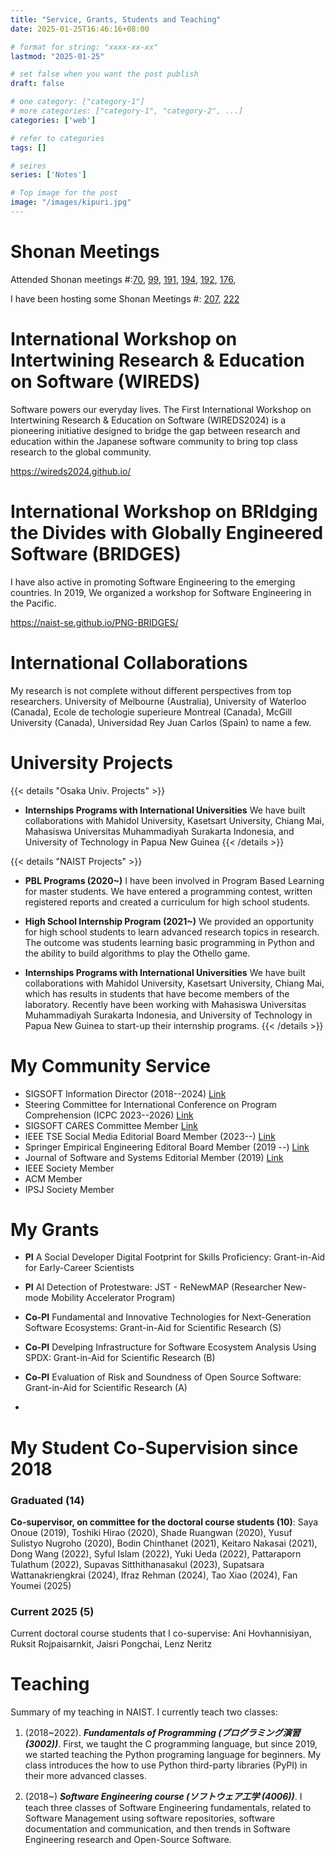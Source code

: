 ```yaml
---
title: "Service, Grants, Students and Teaching"
date: 2025-01-25T16:46:16+08:00

# format for string: "xxxx-xx-xx"
lastmod: "2025-01-25"

# set false when you want the post publish
draft: false

# one category: ["category-1"] 
# more categories: ["category-1", "category-2", ...]
categories: ['web']

# refer to categories
tags: []

# seires
series: ['Notes']

# Top image for the post
image: "/images/kipuri.jpg"
---
```



<!--more-->

# Shonan Meetings

Attended Shonan meetings #:[70](https://shonan.nii.ac.jp/seminars/070/), [99](https://shonan.nii.ac.jp/seminars/099/), [191](https://shonan.nii.ac.jp/seminars/191/), [194](https://shonan.nii.ac.jp/seminars/194/), [192](https://shonan.nii.ac.jp/seminars/192/), [176](https://shonan.nii.ac.jp/seminars/176/), 

I have been hosting some Shonan Meetings #: [207](https://shonan.nii.ac.jp/seminars/207/), [222](https://shonan.nii.ac.jp/seminars/222/)

# International Workshop on Intertwining Research & Education on Software (WIREDS)
Software powers our everyday lives. The First International Workshop on Intertwining Research & Education on Software (WIREDS2024) is a pioneering initiative designed to bridge the gap between research and education within the Japanese software community to bring top class research to the global community.

https://wireds2024.github.io/

#  International Workshop on BRIdging the Divides with Globally Engineered Software (BRIDGES)
I have also active in promoting Software Engineering to the emerging countries. In 2019, We organized a workshop for Software Engineering in the Pacific.

 https://naist-se.github.io/PNG-BRIDGES/


# International Collaborations

My research is not complete without different perspectives from top researchers.
University of Melbourne (Australia), University of Waterloo (Canada), Ecole de techologie superieure Montreal (Canada), McGill University (Canada), Universidad Rey Juan Carlos (Spain) to name a few.

# University Projects

{{< details "Osaka Univ. Projects" >}}

- **Internships Programs with International Universities**
We have built collaborations with Mahidol University, Kasetsart University, Chiang Mai, Mahasiswa Universitas Muhammadiyah Surakarta Indonesia, and University of Technology in Papua New Guinea
{{< /details >}}

{{< details "NAIST Projects" >}}
- **PBL Programs (2020~)**
I have been involved in Program Based Learning for master students. We have entered a programming contest, written registered reports and created a curriculum for high school students.

- **High School Internship Program (2021~)**
We provided an opportunity for high school students to learn advanced research topics in research. The outcome was students learning basic programming in Python and the ability to build algorithms to play the Othello game.

- **Internships Programs with International Universities**
We have built collaborations with Mahidol University, Kasetsart University, Chiang Mai, which has results in students that have become members of the laboratory.
Recently have been working with Mahasiswa Universitas Muhammadiyah Surakarta Indonesia, and University of Technology in Papua New Guinea to start-up their internship programs.
{{< /details >}}

# My Community Service

- SIGSOFT Information Director (2018--2024) [Link](https://acmsigsoft.github.io/contact/)
- Steering Committee for International Conference on Program Comprehension (ICPC 2023--2026) [Link](https://conf.researchr.org/committee/icpc-2024/icpc-2024-steering-committee)
- SIGSOFT CARES Committee Member [Link](https://acmsigsoft.github.io/cares/sigsoft_cares/)
- IEEE TSE Social Media Editorial Board Member (2023--) [Link](https://www.computer.org/csdl/journal/ts/about/107385)
- Springer Empirical Engineering Editoral Board Member (2019 --) [Link](https://www.springer.com/journal/10664/editors)
- Journal of Software and Systems Editorial Member (2019) [Link](https://www.sciencedirect.com/journal/journal-of-systems-and-software/about/editorial-board)
- IEEE Society Member
- ACM Member
- IPSJ Society Member

# My Grants

- **PI** A Social Developer Digital Footprint for Skills Proficiency: Grant-in-Aid for Early-Career Scientists
- **PI** AI Detection of Protestware: JST - ReNewMAP (Researcher New-mode Mobility Accelerator Program)
- **Co-PI** Fundamental and Innovative Technologies for Next-Generation Software Ecosystems: Grant-in-Aid for Scientific Research (S)

- **Co-PI** Develping Infrastructure for Software Ecosystem Analysis Using SPDX: Grant-in-Aid for Scientific Research (B)

- **Co-PI** Evaluation of Risk and Soundness of Open Source Software: Grant-in-Aid for Scientific Research (A)
- 
# My Student Co-Supervision since 2018

### Graduated (14)

**Co-supervisor, on committee for the doctoral course students (10)**: Saya Onoue (2019), Toshiki Hirao (2020), Shade Ruangwan (2020), Yusuf Sulistyo Nugroho (2020), Bodin Chinthanet (2021), Keitaro Nakasai (2021), Dong Wang (2022), Syful Islam (2022), Yuki Ueda (2022), Pattaraporn Tulathum (2022), Supavas Sitthithanasakul (2023), Supatsara Wattanakriengkrai (2024), Ifraz Rehman (2024), Tao Xiao (2024), Fan Youmei (2025)

### Current 2025 (5)

Current doctoral course students that I co-supervise: Ani Hovhannisiyan, Ruksit Rojpaisarnkit, Jaisri Pongchai, Lenz Neritz

# Teaching

Summary of my teaching in NAIST. I currently teach two classes:

1.	(2018~2022). ***Fundamentals of Programming (プログラミング演習 (3002))***. First, we taught the C programming language, but since 2019, we started teaching the Python programing language for beginners. My class introduces the how to use Python third-party libraries (PyPI) in their more advanced classes.

2.	(2018~) ***Software Engineering course (ソフトウェア工学 (4006))***. I teach three classes of Software Engineering fundamentals, related to Software Management using software repositories, software documentation and communication, and then trends in Software Engineering research and Open-Source Software.
